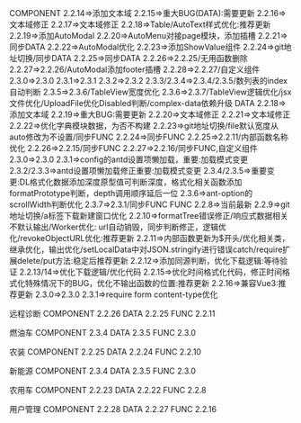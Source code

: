 COMPONENT
  2.2.14=>添加文本域
  2.2.15=>重大BUG(DATA):需要更新
  2.2.16=>文本域修正
  2.2.17=>文本域修正
  2.2.18=>Table/AutoText样式优化:推荐更新
  2.2.19=>添加AutoModal
  2.2.20=>AutoMenu对接page模块，添加插槽
  2.2.21=>同步DATA
  2.2.22=>AutoModal优化
  2.2.23=>添加ShowValue组件
  2.2.24=>git地址切换/同步DATA
  2.2.25=>同步DATA
  2.2.26=>2.2.25/无用函数删除
  2.2.27=>2.2.26/AutoModal添加footer插槽
  2.2.28=>2.2.27/自定义组件
  2.3.0=>2.3.0
  2.3.1=>2.3.1
  2.3.2=>2.3.2
  2.3.3/2.3.4=>2.3.4/2.3.5/数列表的index自动判断
  2.3.5=>2.3.6/TableView宽度优化
  2.3.6=>2.3.7/TableView逻辑优化/jsx文件优化/UploadFile优化Disabled判断/complex-data依赖升级
DATA
  2.2.18=>添加文本域
  2.2.19=>重大BUG:需要更新
  2.2.20=>文本域修正
  2.2.21=>文本域修正
  2.2.22=>优化字典模块数据，为否不构建
  2.2.23=>git地址切换/file默认宽度从auto修改为不设置/同步FUNC
  2.2.24=>同步FUNC
  2.2.25=>2.2.11/内部函数名称优化
  2.2.26=>2.2.15/同步FUNC
  2.2.27=>2.2.16/同步FUNC,自定义组件
  2.3.0=>2.3.0
  2.3.1=>config的antd设置项懒加载，重要:加载模式变更
  2.3.2/2.3.3=>antd设置项懒加载修正重要:加载模式变更
  2.3.4/2.3.5=>重要变更:DL格式化数据添加深度原型值可判断深度，格式化相关函数添加formatPrototype判断，depth调用顺序延后一位
  2.3.6=>ant-option的scrollWidth判断优化
  2.3.7=>2.3.1/同步FUNC
FUNC
  2.2.8=>当前最新
  2.2.9=>git地址切换/a标签下载新建窗口优化
  2.2.10=>formatTree错误修正/响应式数据相关不默认输出/Worker优化: url自动销毁，同步判断修正，逻辑优化/revokeObjectURL优化:推荐更新
  2.2.11=>内部函数更新为$开头/优化相关类，继承优化，输出优化/setLocalData中对JSON.stringify进行错误catch/require扩展delete/put方法:稳定后推荐更新
  2.2.12=>添加同源判断，优化下载逻辑:等待验证
  2.2.13/14=>优化下载逻辑/优化代码
  2.2.15=>优化时间格式化代码，修正时间格式化特殊情况下的BUG，优化不输出函数的位置:推荐更新
  2.2.16=>兼容Vue3:推荐更新
  2.3.0=>2.3.0
  2.3.1=>require form content-type优化

远程诊断
COMPONENT 2.2.26
DATA 2.2.25
FUNC 2.2.11

燃油车
COMPONENT 2.3.4
DATA 2.3.5
FUNC 2.3.0

农装
COMPONENT 2.2.25
DATA 2.2.24
FUNC 2.2.10

新能源
COMPONENT 2.3.4
DATA 2.3.5
FUNC 2.3.0

农用车
COMPONENT 2.2.23
DATA 2.2.22
FUNC 2.2.8

用户管理
COMPONENT 2.2.28
DATA 2.2.27
FUNC 2.2.16

